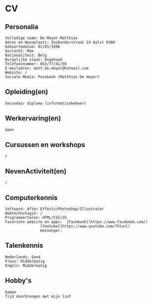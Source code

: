 CV
==

Personalia
-----------
	Volledige naam: De Meyer Matthias
	Adres en Woonplaats: Zesbunderstraat 23 Aalst 9300
	Geboortedatum: 01/01/1996
	Geslacht: Man
	Nationaliteit: Belg
	Burgelijke staat: Ongehuwd
	Telefoonnummer: 053/77/41/59
	E-mailadres: matt.de.meyer@hotmail.com
	Website: /
	Sociale Media: Facebook (Matthias De meyer)



Opleiding(en)
------------
	Secundair diploma (informaticabeheer)


Werkervaring(en)
----------------
	Geen


Cursussen en workshops
----------------------
	/

NevenActiviteit(en)
-------------------
	/

Computerkennis
--------------
	Software: After Effects/Photoshop/Illustrator
	Webtechnologie: /
	Programeertalen: HTML/CSS/JS
	Favoriete website en apps: 	[Facebook](https://www.facebook.com/)
					[Youtube](https://www.youtube.com/?hl=nl)
					messenger.
	

Talenkennis
-----------
	Nederlands: Goed
	Frans: Middelmatig
	Engels: Middelmatig

Hobby's
-------
	Gamen
	Tijd doorbrengen met mijn lief



